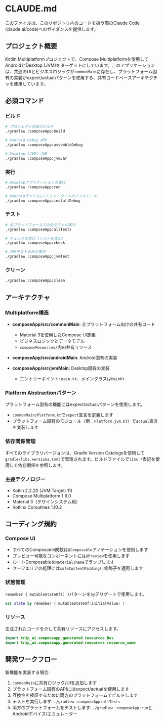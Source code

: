 # CLAUDE.md

このファイルは、このリポジトリ内のコードを扱う際のClaude Code (claude.ai/code)へのガイダンスを提供します。

## プロジェクト概要

Kotlin Multiplatformプロジェクトで、Compose Multiplatformを使用してAndroidとDesktop (JVM)をターゲットにしています。このアプリケーションは、共通のUIとビジネスロジックが`commonMain`に存在し、プラットフォーム固有の実装がexpect/actualパターンを使用する、共有コードベースアーキテクチャを使用しています。

## 必須コマンド

### ビルド
```bash
# プロジェクト全体のビルド
./gradlew :composeApp:build

# Android Debug APK
./gradlew :composeApp:assembleDebug

# Desktop (JVM) JAR
./gradlew :composeApp:jvmJar
```

### 実行
```bash
# Desktopアプリケーションの実行
./gradlew :composeApp:run

# Androidデバイス/エミュレーターへのインストール
./gradlew :composeApp:installDebug
```

### テスト
```bash
# 全プラットフォームでの全テストの実行
./gradlew :composeApp:allTests

# チェックの実行（テストを含む）
./gradlew :composeApp:check

# JVMテストのみの実行
./gradlew :composeApp:jvmTest
```

### クリーン
```bash
./gradlew :composeApp:clean
```

## アーキテクチャ

### Multiplatform構造
- **composeApp/src/commonMain**: 全プラットフォーム向けの共有コード
  - Material 3を使用したCompose UI定義
  - ビジネスロジックとデータモデル
  - `composeResources/`内の共有リソース

- **composeApp/src/androidMain**: Android固有の実装

- **composeApp/src/jvmMain**: Desktop固有の実装
  - エントリーポイント: `main.kt`、メインクラスは`MainKt`

### Platform Abstractionパターン
プラットフォーム固有の機能にはexpect/actualパターンを使用します。
- `commonMain/Platform.kt`で`expect`宣言を定義します
- プラットフォーム固有のモジュール（例：`Platform.jvm.kt`）で`actual`宣言を実装します

### 依存関係管理
すべてのライブラリバージョンは、Gradle Version Catalogsを使用して`gradle/libs.versions.toml`で管理されます。ビルドファイルで`libs.*`表記を使用して依存関係を参照します。

### 主要テクノロジー
- Kotlin 2.2.20 (JVM Target: 11)
- Compose Multiplatform 1.9.0
- Material 3（デザインシステム用）
- Kotlinx Coroutines 1.10.2

## コーディング規約

### Compose UI
- すべてのComposable関数は`@Composable`アノテーションを使用します
- プレビュー可能なコンポーネントには`@Preview`を使用します
- ルートComposableを`MaterialTheme`でラップします
- セーフエリアの処理には`safeContentPadding()`修飾子を適用します

### 状態管理
`remember { mutableStateOf() }`パターンを`by`デリゲートで使用します。
```kotlin
var state by remember { mutableStateOf(initialValue) }
```

### リソース
生成されたコードを介して共有リソースにアクセスします。
```kotlin
import trip_ai.composeapp.generated.resources.Res
import trip_ai.composeapp.generated.resources.resource_name
```

## 開発ワークフロー

新機能を実装する場合:
1. `commonMain`に共有ロジック/UIを追加します
2. プラットフォーム固有のAPIにはexpect/actualを使用します
3. 互換性を検証するために両方のプラットフォームでビルドします
4. テストを実行します: `./gradlew :composeApp:allTests`
5. 両方のプラットフォームをテストします: `./gradlew :composeApp:run`とAndroidデバイス/エミュレーター
